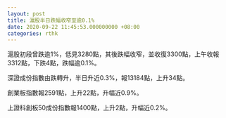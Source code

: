 ```yaml
---
layout: post
title: 滬股半日跌幅收窄至逾0.1%
date: 2020-09-22 11:45:53.000000000 +08:00
categories: rthk
---
```


滬股初段曾跌逾1%，低見3280點，其後跌幅收窄，並收復3300點，上午收報3312點，下跌4點，跌幅逾0.1%。

深證成份指數由跌轉升，半日升近0.3%，報13184點，上升34點。

創業板指數報2591點，上升22點，升幅近0.9%。

上證科創板50成份指數報1400點，上升2點，升幅近0.2%。
